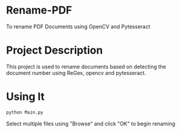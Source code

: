 # Rename-PDF
To rename PDF Documents using OpenCV and Pytesseract

# Project Description
This project is used to rename documents based on detecting the document number using ReGex, opencv and pytesseract.

# Using It
```python
python Main.py
```

Select multiple files using "Browse" and click "OK" to begin renaming
